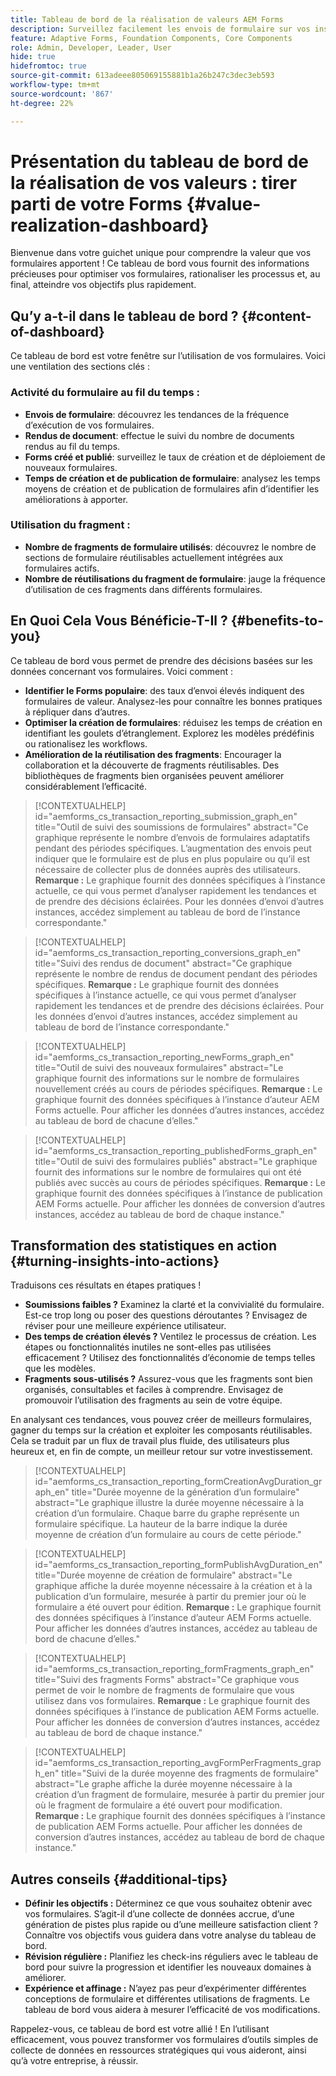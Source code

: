 ```yaml
---
title: Tableau de bord de la réalisation de valeurs AEM Forms
description: Surveillez facilement les envois de formulaire sur vos instances AEM Forms avec notre tableau de bord de suivi intuitif.
feature: Adaptive Forms, Foundation Components, Core Components
role: Admin, Developer, Leader, User
hide: true
hidefromtoc: true
source-git-commit: 613adeee805069155881b1a26b247c3dec3eb593
workflow-type: tm+mt
source-wordcount: '867'
ht-degree: 22%

---
```



# Présentation du tableau de bord de la réalisation de vos valeurs : tirer parti de votre Forms {#value-realization-dashboard}

Bienvenue dans votre guichet unique pour comprendre la valeur que vos formulaires apportent ! Ce tableau de bord vous fournit des informations précieuses pour optimiser vos formulaires, rationaliser les processus et, au final, atteindre vos objectifs plus rapidement.

## Qu’y a-t-il dans le tableau de bord ? {#content-of-dashboard}

Ce tableau de bord est votre fenêtre sur l’utilisation de vos formulaires. Voici une ventilation des sections clés :

### Activité du formulaire au fil du temps :

* **Envois de formulaire**: découvrez les tendances de la fréquence d’exécution de vos formulaires.
* **Rendus de document**: effectue le suivi du nombre de documents rendus au fil du temps.
* **Forms créé et publié**: surveillez le taux de création et de déploiement de nouveaux formulaires.
* **Temps de création et de publication de formulaire**: analysez les temps moyens de création et de publication de formulaires afin d’identifier les améliorations à apporter.

### Utilisation du fragment :

* **Nombre de fragments de formulaire utilisés**: découvrez le nombre de sections de formulaire réutilisables actuellement intégrées aux formulaires actifs.
* **Nombre de réutilisations du fragment de formulaire**: jauge la fréquence d’utilisation de ces fragments dans différents formulaires.


## En Quoi Cela Vous Bénéficie-T-Il ? {#benefits-to-you}

Ce tableau de bord vous permet de prendre des décisions basées sur les données concernant vos formulaires. Voici comment :

* **Identifier le Forms populaire**: des taux d’envoi élevés indiquent des formulaires de valeur. Analysez-les pour connaître les bonnes pratiques à répliquer dans d’autres.
* **Optimiser la création de formulaires**: réduisez les temps de création en identifiant les goulets d’étranglement. Explorez les modèles prédéfinis ou rationalisez les workflows.
* **Amélioration de la réutilisation des fragments**: Encourager la collaboration et la découverte de fragments réutilisables. Des bibliothèques de fragments bien organisées peuvent améliorer considérablement l’efficacité.

>[!CONTEXTUALHELP]
>id="aemforms_cs_transaction_reporting_submission_graph_en"
>title="Outil de suivi des soumissions de formulaires"
>abstract="Ce graphique représente le nombre d’envois de formulaires adaptatifs pendant des périodes spécifiques. L’augmentation des envois peut indiquer que le formulaire est de plus en plus populaire ou qu’il est nécessaire de collecter plus de données auprès des utilisateurs. **Remarque :** Le graphique fournit des données spécifiques à l’instance actuelle, ce qui vous permet d’analyser rapidement les tendances et de prendre des décisions éclairées. Pour les données d’envoi d’autres instances, accédez simplement au tableau de bord de l’instance correspondante."

>[!CONTEXTUALHELP]
>id="aemforms_cs_transaction_reporting_conversions_graph_en"
>title="Suivi des rendus de document"
>abstract="Ce graphique représente le nombre de rendus de document pendant des périodes spécifiques. **Remarque :** Le graphique fournit des données spécifiques à l’instance actuelle, ce qui vous permet d’analyser rapidement les tendances et de prendre des décisions éclairées. Pour les données d’envoi d’autres instances, accédez simplement au tableau de bord de l’instance correspondante."

>[!CONTEXTUALHELP]
>id="aemforms_cs_transaction_reporting_newForms_graph_en"
>title="Outil de suivi des nouveaux formulaires"
>abstract="Le graphique fournit des informations sur le nombre de formulaires nouvellement créés au cours de périodes spécifiques. **Remarque :** Le graphique fournit des données spécifiques à l’instance d’auteur AEM Forms actuelle. Pour afficher les données d’autres instances, accédez au tableau de bord de chacune d’elles."

>[!CONTEXTUALHELP]
>id="aemforms_cs_transaction_reporting_publishedForms_graph_en"
>title="Outil de suivi des formulaires publiés"
>abstract="Le graphique fournit des informations sur le nombre de formulaires qui ont été publiés avec succès au cours de périodes spécifiques. **Remarque :** Le graphique fournit des données spécifiques à l’instance de publication AEM Forms actuelle. Pour afficher les données de conversion d’autres instances, accédez au tableau de bord de chaque instance."


## Transformation des statistiques en action {#turning-insights-into-actions}

Traduisons ces résultats en étapes pratiques !

* **Soumissions faibles ?** Examinez la clarté et la convivialité du formulaire. Est-ce trop long ou poser des questions déroutantes ? Envisagez de réviser pour une meilleure expérience utilisateur.
* **Des temps de création élevés ?** Ventilez le processus de création. Les étapes ou fonctionnalités inutiles ne sont-elles pas utilisées efficacement ? Utilisez des fonctionnalités d’économie de temps telles que les modèles.
* **Fragments sous-utilisés ?** Assurez-vous que les fragments sont bien organisés, consultables et faciles à comprendre. Envisagez de promouvoir l’utilisation des fragments au sein de votre équipe.

En analysant ces tendances, vous pouvez créer de meilleurs formulaires, gagner du temps sur la création et exploiter les composants réutilisables. Cela se traduit par un flux de travail plus fluide, des utilisateurs plus heureux et, en fin de compte, un meilleur retour sur votre investissement.

>[!CONTEXTUALHELP]
>id="aemforms_cs_transaction_reporting_formCreationAvgDuration_graph_en"
>title="Durée moyenne de la génération d’un formulaire"
>abstract="Le graphique illustre la durée moyenne nécessaire à la création d’un formulaire. Chaque barre du graphe représente un formulaire spécifique. La hauteur de la barre indique la durée moyenne de création d’un formulaire au cours de cette période."

>[!CONTEXTUALHELP]
>id="aemforms_cs_transaction_reporting_formPublishAvgDuration_en"
>title="Durée moyenne de création de formulaire"
>abstract="Le graphique affiche la durée moyenne nécessaire à la création et à la publication d’un formulaire, mesurée à partir du premier jour où le formulaire a été ouvert pour édition. **Remarque :** Le graphique fournit des données spécifiques à l’instance d’auteur AEM Forms actuelle. Pour afficher les données d’autres instances, accédez au tableau de bord de chacune d’elles."


>[!CONTEXTUALHELP]
>id="aemforms_cs_transaction_reporting_formFragments_graph_en"
>title="Suivi des fragments Forms"
>abstract="Ce graphique vous permet de voir le nombre de fragments de formulaire que vous utilisez dans vos formulaires. **Remarque :** Le graphique fournit des données spécifiques à l’instance de publication AEM Forms actuelle. Pour afficher les données de conversion d’autres instances, accédez au tableau de bord de chaque instance."

>[!CONTEXTUALHELP]
>id="aemforms_cs_transaction_reporting_avgFormPerFragments_graph_en"
>title="Suivi de la durée moyenne des fragments de formulaire"
>abstract="Le graphe affiche la durée moyenne nécessaire à la création d’un fragment de formulaire, mesurée à partir du premier jour où le fragment de formulaire a été ouvert pour modification. **Remarque :** Le graphique fournit des données spécifiques à l’instance de publication AEM Forms actuelle. Pour afficher les données de conversion d’autres instances, accédez au tableau de bord de chaque instance."


## Autres conseils {#additional-tips}

* **Définir les objectifs :** Déterminez ce que vous souhaitez obtenir avec vos formulaires. S’agit-il d’une collecte de données accrue, d’une génération de pistes plus rapide ou d’une meilleure satisfaction client ? Connaître vos objectifs vous guidera dans votre analyse du tableau de bord.
* **Révision régulière :** Planifiez les check-ins réguliers avec le tableau de bord pour suivre la progression et identifier les nouveaux domaines à améliorer.
* **Expérience et affinage :** N’ayez pas peur d’expérimenter différentes conceptions de formulaire et différentes utilisations de fragments. Le tableau de bord vous aidera à mesurer l’efficacité de vos modifications.

Rappelez-vous, ce tableau de bord est votre allié ! En l’utilisant efficacement, vous pouvez transformer vos formulaires d’outils simples de collecte de données en ressources stratégiques qui vous aideront, ainsi qu’à votre entreprise, à réussir.
